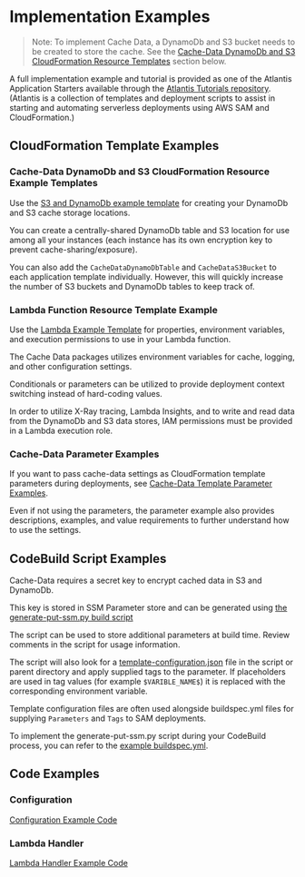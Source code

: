 # Implementation Examples

> Note: To implement Cache Data, a DynamoDb and S3 bucket needs to be created to store the cache. See the [Cache-Data DynamoDb and S3 CloudFormation Resource Templates](#cache-data-dynamodb-and-s3-cloudformation-resource-templates) section below.

A full implementation example and tutorial is provided as one of the Atlantis Application Starters available through the [Atlantis Tutorials repository](https://github.com/63klabs/atlantis-tutorials). (Atlantis is a collection of templates and deployment scripts to assist in starting and automating serverless deployments using AWS SAM and CloudFormation.)

## CloudFormation Template Examples

### Cache-Data DynamoDb and S3 CloudFormation Resource Example Templates

Use the [S3 and DynamoDb example template](./example-template-s3-and-dynamodb-cache-store.yml) for creating your DynamoDb and S3 cache storage locations.

You can create a centrally-shared DynamoDb table and S3 location for use among all your instances (each instance has its own encryption key to prevent cache-sharing/exposure).

You can also add the `CacheDataDynamoDbTable` and `CacheDataS3Bucket` to each application template individually. However, this will quickly increase the number of S3 buckets and DynamoDb tables to keep track of.

### Lambda Function Resource Template Example

Use the [Lambda Example Template](./example-template-lambda-function.yml) for properties, environment variables, and execution permissions to use in your Lambda function.

The Cache Data packages utilizes environment variables for cache, logging, and other configuration settings.

Conditionals or parameters can be utilized to provide deployment context switching instead of hard-coding values.

In order to utilize X-Ray tracing, Lambda Insights, and to write and read data from the DynamoDb and S3 data stores, IAM permissions must be provided in a Lambda execution role.

### Cache-Data Parameter Examples

If you want to pass cache-data settings as CloudFormation template parameters during deployments, see [Cache-Data Template Parameter Examples](./example-template-parameters.yml).

Even if not using the parameters, the parameter example also provides descriptions, examples, and value requirements to further understand how to use the settings.

## CodeBuild Script Examples

Cache-Data requires a secret key to encrypt cached data in S3 and DynamoDb. 

This key is stored in SSM Parameter store and can be generated using [the generate-put-ssm.py build script](./generate-put-ssm.py)

The script can be used to store additional parameters at build time. Review comments in the script for usage information.

The script will also look for a [template-configuration.json](./template-configuration.json) file in the script or parent directory and apply supplied tags to the parameter. If placeholders are used in tag values (for example `$VARIBLE_NAME$`) it is replaced with the corresponding environment variable.

Template configuration files are often used alongside buildspec.yml files for supplying `Parameters` and `Tags` to SAM deployments.

To implement the generate-put-ssm.py script during your CodeBuild process, you can refer to the [example buildspec.yml](./example-buildspec.yml).

## Code Examples

### Configuration

[Configuration Example Code](./example-config.js)

### Lambda Handler

[Lambda Handler Example Code](./example-handler.js)
